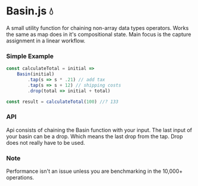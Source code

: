 # Basin.js 💧

A small utility function for chaining non-array data types operators. Works the same as map does in it's compositional state.
Main focus is the capture assignment in a linear workflow.

### Simple Example

```Javascript
const calculateTotal = initial =>
    Basin(initial)
        .tap(s => s * .21) // add tax
        .tap(s => s + 12) // shipping costs
        .drop(total => initial + total)

const result = calculateTotal(100) //? 133
```

### API

Api consists of chaining the Basin function with your input. The last input of your basin can be a drop. Which means the last drop from the tap. Drop does not really have to be used.

### Note
Performance isn't an issue unless you are benchmarking in the 10,000+ operations.
